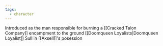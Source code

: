 ```yaml
---
tags:
  - character
---
```

Introduced as the man responsible for burning a [[Cracked Talon Company]] encampment to the ground
[[Doomqueen Loyalists|Doomqueen Loyalist]]
Sull in [[Aksell]]'s posession